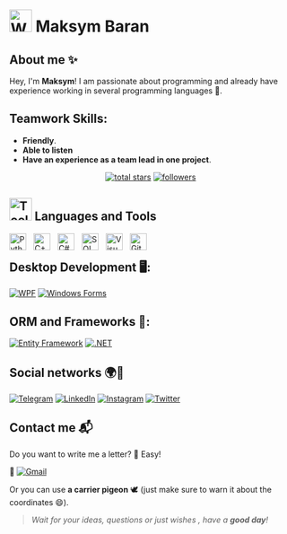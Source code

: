 # <img src="https://media.giphy.com/media/hvRJCLFzcasrR4ia7z/giphy.gif" width="40px" alt="Waving Hand GIF" /> Maksym Baran

## About me ✨

Hey, I'm  **Maksym**! I am passionate about programming and already have experience working in several programming languages 📱.

## Teamwork Skills:
- **Friendly**.
- **Able to listen**
- **Have an experience as a team lead in one project**.


<p align="center">
  <a href="https://github.com/DenverCoder1?tab=repositories&sort=stargazers">
    <img alt="total stars" title="Total stars on GitHub" src="https://custom-icon-badges.demolab.com/github/stars/jacobstxt?color=55960c&style=for-the-badge&labelColor=488207&logo=star"/></a>
  <a href="https://github.com/jacobstxt?tab=followers">
    <img alt="followers" title="Follow me on Github" src="https://custom-icon-badges.demolab.com/github/followers/jacobstxt?color=236ad3&labelColor=1155ba&style=for-the-badge&logo=person-add&label=Follow&logoColor=white"/></a>
</p>


## <img src="https://media.giphy.com/media/2IudUHdI075HL02Pkk/giphy.gif" width="40px" alt="Tools GIF" /> Languages and Tools

<img align="left" alt="Python" width="30px" style="padding-right:10px;" src="https://cdn.jsdelivr.net/gh/devicons/devicon@latest/icons/python/python-original.svg"/>
<img align="left" alt="C++" width="30px" style="padding-right:10px;" src="https://cdn.jsdelivr.net/gh/devicons/devicon@latest/icons/cplusplus/cplusplus-original.svg" />
<img align="left" alt="C#" width="30px" style="padding-right:10px;" src="https://cdn.jsdelivr.net/gh/devicons/devicon@latest/icons/csharp/csharp-original.svg" />
<img align="left" alt="SQL" width="30px" style="padding-right:10px;" src="https://cdn.jsdelivr.net/gh/devicons/devicon@latest/icons/microsoftsqlserver/microsoftsqlserver-original.svg" />
<img align="left" alt="Visual Studio" width="30px" style="padding-right:10px;" src="https://cdn.jsdelivr.net/gh/devicons/devicon@latest/icons/visualstudio/visualstudio-original.svg"/>
<img align="left" alt="Git" width="30px" style="padding-right:10px;" src="https://cdn.jsdelivr.net/gh/devicons/devicon@latest/icons/git/git-original.svg" />
          
          


<br/>


## Desktop Development  🖥️:
[![WPF](https://img.shields.io/badge/WPF-Intermediate-blue?style=for-the-badge&logo=windows&logoColor=white)](https://learn.microsoft.com/en-us/dotnet/desktop/wpf/)
[![Windows Forms](https://img.shields.io/badge/Windows%20Forms-Intermediate-green?style=for-the-badge&logo=windows&logoColor=white)](https://learn.microsoft.com/en-us/dotnet/desktop/winforms/)

## ORM and Frameworks  🔗:
[![Entity Framework](https://img.shields.io/badge/Entity%20Framework-Intermediate-orange?style=for-the-badge&logo=dotnet&logoColor=white)](https://learn.microsoft.com/en-us/ef/)
[![.NET](https://img.shields.io/badge/.NET-Intermediate-blue?style=for-the-badge&logo=.net&logoColor=white)](https://dotnet.microsoft.com/)


## Social networks 🌍📱
[![Telegram](https://img.shields.io/badge/Telegram-2CA5E0?style=for-the-badge&logo=Telegram&logoColor=white)](https://t.me/UAJacobs) 
[![LinkedIn](https://img.shields.io/badge/LinkedIn-0A66C2?style=for-the-badge&logo=LinkedIn&logoColor=white)](https://www.linkedin.com/in/maksym-baran-0b5667332/) 
[![Instagram](https://img.shields.io/badge/Instagram-2E5D91?style=for-the-badge&logo=Instagram&logoColor=white)](https://www.instagram.com/m_aks.brn/) 
[![Twitter](https://img.shields.io/badge/Twitter-1DA1F2?style=for-the-badge&logo=Twitter&logoColor=white)](https://x.com/jACOBS_ua) 






## Сontact me 📬

Do you want to write me a letter? 📨 Easy!  

📧 [![Gmail](https://img.shields.io/badge/Email-mmaksym.baran%40gmail.com-D14836?style=for-the-badge&logo=Gmail&logoColor=white)](mailto:mmaksym.baran@gmail.com)


Or you can use **a carrier pigeon** 🕊️ (just make sure to warn it about the coordinates 😄).

> _Wait for your ideas, questions or just wishes , have a **good day**!_
<br/>

#


